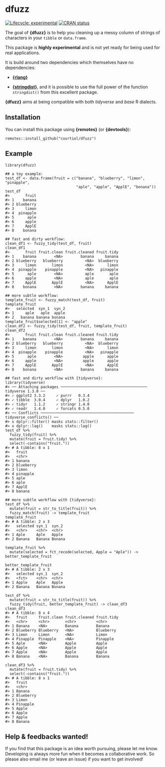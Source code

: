 
<!-- README.md is generated from README.Rmd. Please edit that file -->

# dfuzz

<!-- badges: start -->

[![Lifecycle:
experimental](https://img.shields.io/badge/lifecycle-experimental-orange.svg)](https://www.tidyverse.org/lifecycle/#experimental)
[![CRAN
status](https://www.r-pkg.org/badges/version/dfuzz)](https://CRAN.R-project.org/package=dfuzz)
<!-- badges: end -->

The goal of **{dfuzz}** is to help you cleaning up a messy column of
strings of characters in your `tibble` or `data.frame`.

This package is **highly experimental** and is not yet ready for being
used for real applications.

It is build around two dependencies which themselves have no
dependencies:

-   [**{rlang}**](https://github.com/r-lib/rlang)

-   [**{stringdist}**](https://github.com/markvanderloo/stringdist), and
    it is possible to use the full power of the function `stringdist()`
    from this excellent package.

**{dfuzz}** aims at being compatible with both *tidyverse* and *base* R
dialects.

## Installation

You can install this package using **{remotes}** (or **{devtools}**):

    remotes::install_github("courtiol/dfuzz")

## Example

    library(dfuzz)

    ## a toy example:
    test_df <- data.frame(fruit = c("banana", "blueberry", "limon", "pinapple",
                                    "aple", "apple", "ApplE", "bonana"))
    test_df
    #>       fruit
    #> 1    banana
    #> 2 blueberry
    #> 3     limon
    #> 4  pinapple
    #> 5      aple
    #> 6     apple
    #> 7     ApplE
    #> 8    bonana

    ## fast and dirty workflow:
    clean_df1 <- fuzzy_tidy(test_df, fruit)
    clean_df1
    #>       fruit fruit.clean fruit.cleaned fruit.tidy
    #> 1    banana        <NA>        banana     banana
    #> 2 blueberry   blueberry          <NA>  blueberry
    #> 3     limon       limon          <NA>      limon
    #> 4  pinapple    pinapple          <NA>   pinapple
    #> 5      aple        <NA>          aple       aple
    #> 6     apple        <NA>          aple       aple
    #> 7     ApplE       ApplE          <NA>      ApplE
    #> 8    bonana        <NA>        banana     banana

    ## more subtle workflow:
    template_fruit <- fuzzy_match(test_df, fruit)
    template_fruit
    #>   selected  syn_1  syn_2
    #> 1     aple   aple  apple
    #> 2   banana banana bonana
    template_fruit$selected[1] <- "apple"
    clean_df2 <- fuzzy_tidy(test_df, fruit, template_fruit)
    clean_df2
    #>       fruit fruit.clean fruit.cleaned fruit.tidy
    #> 1    banana        <NA>        banana     banana
    #> 2 blueberry   blueberry          <NA>  blueberry
    #> 3     limon       limon          <NA>      limon
    #> 4  pinapple    pinapple          <NA>   pinapple
    #> 5      aple        <NA>         apple      apple
    #> 6     apple        <NA>         apple      apple
    #> 7     ApplE       ApplE          <NA>      ApplE
    #> 8    bonana        <NA>        banana     banana

    ## fast and dirty workflow with {tidyverse}:
    library(tidyverse)
    #> ── Attaching packages ─────────────────────────────────────── tidyverse 1.3.0 ──
    #> ✓ ggplot2 3.3.2     ✓ purrr   0.3.4
    #> ✓ tibble  3.0.4     ✓ dplyr   1.0.2
    #> ✓ tidyr   1.1.2     ✓ stringr 1.4.0
    #> ✓ readr   1.4.0     ✓ forcats 0.5.0
    #> ── Conflicts ────────────────────────────────────────── tidyverse_conflicts() ──
    #> x dplyr::filter() masks stats::filter()
    #> x dplyr::lag()    masks stats::lag()
    test_df %>%
      fuzzy_tidy(fruit) %>%
      mutate(fruit = fruit.tidy) %>%
      select(-contains("fruit."))
    #> # A tibble: 8 x 1
    #>   fruit    
    #>   <chr>    
    #> 1 banana   
    #> 2 blueberry
    #> 3 limon    
    #> 4 pinapple 
    #> 5 aple     
    #> 6 aple     
    #> 7 ApplE    
    #> 8 banana

    ## more subtle workflow with {tidyverse}:
    test_df %>%
      mutate(fruit = str_to_title(fruit)) %>%
      fuzzy_match(fruit) -> template_fruit
    template_fruit
    #> # A tibble: 2 x 3
    #>   selected syn_1  syn_2 
    #>   <chr>    <chr>  <chr> 
    #> 1 Aple     Aple   Apple 
    #> 2 Banana   Banana Bonana

    template_fruit %>%
      mutate(selected = fct_recode(selected, Apple = "Aple")) -> better_template_fruit

    better_template_fruit
    #> # A tibble: 2 x 3
    #>   selected syn_1  syn_2 
    #>   <fct>    <chr>  <chr> 
    #> 1 Apple    Aple   Apple 
    #> 2 Banana   Banana Bonana

    test_df %>%
      mutate(fruit = str_to_title(fruit)) %>%
      fuzzy_tidy(fruit, better_template_fruit) -> clean_df3
    clean_df3
    #> # A tibble: 8 x 4
    #>   fruit     fruit.clean fruit.cleaned fruit.tidy
    #>   <chr>     <chr>       <chr>         <chr>     
    #> 1 Banana    <NA>        Banana        Banana    
    #> 2 Blueberry Blueberry   <NA>          Blueberry 
    #> 3 Limon     Limon       <NA>          Limon     
    #> 4 Pinapple  Pinapple    <NA>          Pinapple  
    #> 5 Aple      <NA>        Apple         Apple     
    #> 6 Apple     <NA>        Apple         Apple     
    #> 7 Apple     <NA>        Apple         Apple     
    #> 8 Bonana    <NA>        Banana        Banana

    clean_df3 %>%
      mutate(fruit = fruit.tidy) %>%
      select(-contains("fruit."))
    #> # A tibble: 8 x 1
    #>   fruit    
    #>   <chr>    
    #> 1 Banana   
    #> 2 Blueberry
    #> 3 Limon    
    #> 4 Pinapple 
    #> 5 Apple    
    #> 6 Apple    
    #> 7 Apple    
    #> 8 Banana

## Help & feedbacks wanted!

If you find that this package is an idea worth pursuing, please let me
know. Developing is always more fun when it becomes a collaborative
work. So please also email me (or leave an issue) if you want to get
involved!
